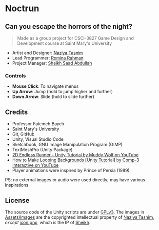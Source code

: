 # Noctrun

## Can you escape the horrors of the night?

> Made as a group project for CSCI-3827 Game Design and Development course at Saint Mary's University

- Artist and Designer: [Naziya Tasnim](https://github.com/nazy00)
- Lead Programmer: [Romina Rahman](https://github.com/Romina03)
- Project Manager: [Sheikh Saad Abdullah](https://github.com/cybardev)

### Controls

- **Mouse Click**: To navigate menus
- **Up Arrow**: Jump (hold to jump higher and further)
- **Down Arrow**: Slide (hold to slide further)

## Credits

- Professor Fatemeh Bayeh
- Saint Mary's University
- Git, GitHub
- Unity, Visual Studio Code
- Sketchbook, GNU Image Manipulation Program (GIMP)
- TextMeshPro (Unity Package)
- [2D Endless Runner - Unity Tutorial by Muddy Wolf on YouTube](https://www.youtube.com/playlist?list=PLfX6C2dxVyLylMufxTi7DM9Vjlw5bff1c)
- [How to Make Looping Backgrounds [Unity Tutorial] by Comp-3 Interactive on YouTube](https://youtu.be/A5YSbgqr3sc)
- Player animations were inspired by Prince of Persia (1989)

PS: no external images or audio were used directly; may have various inspirations

## License

The source code of the Unity scripts are under [GPLv3](LICENSE). The images in [Assets/Images](Assets/Images) are the copyrighted intellectual property of [Naziya Tasnim](https://github.com/nazy00), _except_ [icon.png](Assets/Images/icon.png), which is the IP of [Sheikh](https://github.com/cybardev).
